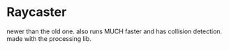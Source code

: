 # Raycaster
newer than the old one. also runs MUCH faster and has collision detection. made with the processing lib.
